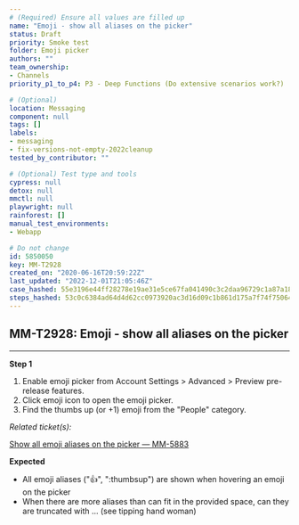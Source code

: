 ```yaml
---
# (Required) Ensure all values are filled up
name: "Emoji - show all aliases on the picker"
status: Draft
priority: Smoke test
folder: Emoji picker
authors: ""
team_ownership:
- Channels
priority_p1_to_p4: P3 - Deep Functions (Do extensive scenarios work?)

# (Optional)
location: Messaging
component: null
tags: []
labels:
- messaging
- fix-versions-not-empty-2022cleanup
tested_by_contributor: ""

# (Optional) Test type and tools
cypress: null
detox: null
mmctl: null
playwright: null
rainforest: []
manual_test_environments:
- Webapp

# Do not change
id: 5850050
key: MM-T2928
created_on: "2020-06-16T20:59:22Z"
last_updated: "2022-12-01T21:05:46Z"
case_hashed: 55e3196e44ff28278e19ae31e5ce67fa041490c3c2daa96729c1a87a184f2b2e683ebc26ca4c14599bb8aa4f01876b4f
steps_hashed: 53c0c6384ad64d4d62cc0973920ac3d16d09c1b861d175a7f74f75064f28040a8f876202a7830874bc5c4ef5a6edf915
---
```


<!-- (Auto-generated) Based on frontmatter's "key" and "name" -->

## MM-T2928: Emoji - show all aliases on the picker

---

**Step 1**

1. Enable emoji picker from Account Settings > Advanced > Preview pre-release features.
2. Click emoji icon to open the emoji picker.
3. Find the thumbs up (or +1) emoji from the "People" category.

_Related ticket(s):_

[Show all emoji aliases on the picker — MM-5883](https://mattermost.atlassian.net/browse/MM-5883)

**Expected**

- All emoji aliases (":+1:", ":thumbsup") are shown when hovering an emoji on the picker
- When there are more aliases than can fit in the provided space, can they are truncated with ... (see tipping hand woman)
